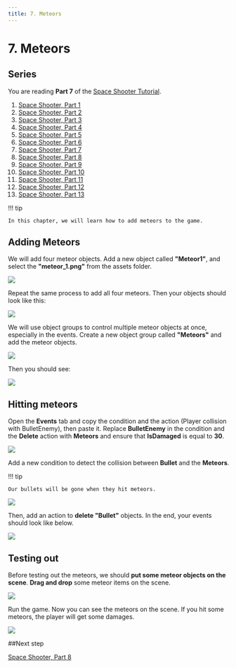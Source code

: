 ```yaml
---
title: 7. Meteors
---
```

# 7. Meteors

## Series

You are reading **Part 7** of the [Space Shooter Tutorial](/gdevelop5/tutorials/space-shooter).

1. [Space Shooter, Part 1](/gdevelop5/tutorials/space-shooter)
2. [Space Shooter, Part 2](/gdevelop5/tutorials/space-shooter/2-move-player)
3. [Space Shooter, Part 3](/gdevelop5/tutorials/space-shooter/3-shoot-and-health)
4. [Space Shooter, Part 4](/gdevelop5/tutorials/space-shooter/4-background-and-camera)
5. [Space Shooter, Part 5](/gdevelop5/tutorials/space-shooter/5-enemies)
6. [Space Shooter, Part 6](/gdevelop5/tutorials/space-shooter/6-enemy-mechanics)
7. [Space Shooter, Part 7](/gdevelop5/tutorials/space-shooter/7-meteors)
8. [Space Shooter, Part 8](/gdevelop5/tutorials/space-shooter/8-powerups)
9. [Space Shooter, Part 9](/gdevelop5/tutorials/space-shooter/9-ui)
10. [Space Shooter, Part 10](/gdevelop5/tutorials/space-shooter/10-sound-effects-music)
11. [Space Shooter, Part 11](/gdevelop5/tutorials/space-shooter/11-visual-effects)
12. [Space Shooter, Part 12](/gdevelop5/tutorials/space-shooter/12-levels)
13. [Space Shooter, Part 13](/gdevelop5/tutorials/space-shooter/13-main-menu)

!!! tip

    In this chapter, we will learn how to add meteors to the game.

## Adding Meteors

We will add four meteor objects. Add a new object called **"Meteor1"**, and select the **"meteor_1.png"** from the assets folder.

![](/gdevelop5/tutorials/space-shooter/space-shooter-add-meteor-min.gif)

Repeat the same process to add all four meteors. Then your objects should look like this:

![](/gdevelop5/tutorials/space-shooter/space-shooter-meteor-objects.png)

We will use object groups to control multiple meteor objects at once, especially in the events. Create a new object group called **"Meteors"** and add the meteor objects.

![](/gdevelop5/tutorials/space-shooter/space-shooter-copy-action-collision-with-meteors-min.gif)

Then you should see:

![](/gdevelop5/tutorials/space-shooter/space-shooter-meteors-object-group.png)

## Hitting meteors

Open the **Events** tab and copy the condition and the action (Player collision with BulletEnemy), then paste it. Replace **BulletEnemy** in the condition and the **Delete** action with **Meteors** and ensure that **IsDamaged** is equal to **30**.

![](/gdevelop5/tutorials/space-shooter/space-shooter-copy-action-collision-with-meteors-min.gif)

Add a new condition to detect the collision between **Bullet** and the **Meteors**.

!!! tip

    Our bullets will be gone when they hit meteors.

![](/gdevelop5/tutorials/space-shooter/space-shooter-bullet-collision-with-meteors.png)

Then, add an action to **delete "Bullet"** objects. In the end, your events should look like below.

![](/gdevelop5/tutorials/space-shooter/space-shooter-chapter-7-ending.png)

## Testing out

Before testing out the meteors, we should **put some meteor objects on the scene**. **Drag and drop** some meteor items on the scene.

![](/gdevelop5/tutorials/space-shooter/space-shooter-drag-adn-drop-meteors-min.gif)

Run the game. Now you can see the meteors on the scene. If you hit some meteors, the player will get some damages.

![](/gdevelop5/tutorials/space-shooter/space-shooter-chapter-7-demo-min.gif)

##Next step

[Space Shooter, Part 8](/gdevelop5/tutorials/space-shooter/8-powerups)


